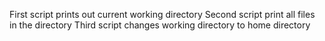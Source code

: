 First script prints out current working directory
Second script print all files in the directory
Third script changes working directory to home directory
